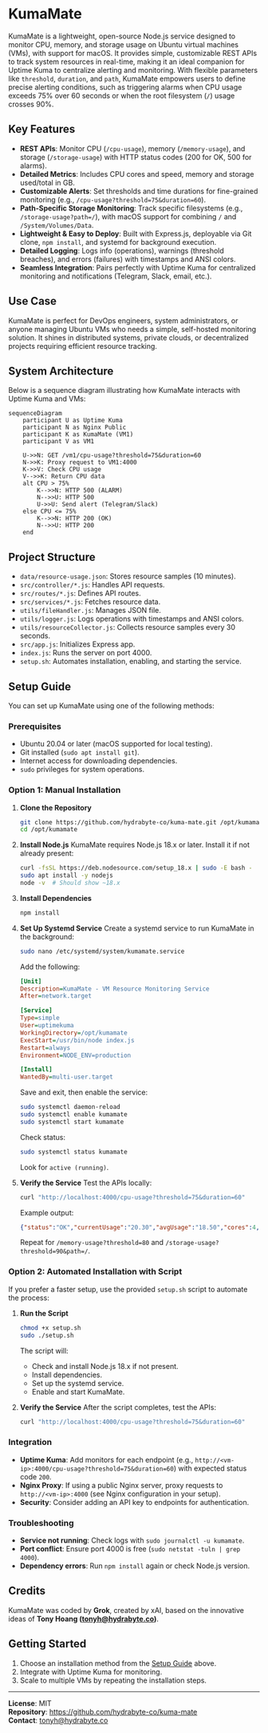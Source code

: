 # KumaMate

KumaMate is a lightweight, open-source Node.js service designed to monitor CPU, memory, and storage usage on Ubuntu virtual machines (VMs), with support for macOS. It provides simple, customizable REST APIs to track system resources in real-time, making it an ideal companion for Uptime Kuma to centralize alerting and monitoring. With flexible parameters like `threshold`, `duration`, and `path`, KumaMate empowers users to define precise alerting conditions, such as triggering alarms when CPU usage exceeds 75% over 60 seconds or when the root filesystem (`/`) usage crosses 90%.

## Key Features
- **REST APIs**: Monitor CPU (`/cpu-usage`), memory (`/memory-usage`), and storage (`/storage-usage`) with HTTP status codes (200 for OK, 500 for alarms).
- **Detailed Metrics**: Includes CPU cores and speed, memory and storage used/total in GB.
- **Customizable Alerts**: Set thresholds and time durations for fine-grained monitoring (e.g., `/cpu-usage?threshold=75&duration=60`).
- **Path-Specific Storage Monitoring**: Track specific filesystems (e.g., `/storage-usage?path=/`), with macOS support for combining `/` and `/System/Volumes/Data`.
- **Lightweight & Easy to Deploy**: Built with Express.js, deployable via Git clone, `npm install`, and systemd for background execution.
- **Detailed Logging**: Logs info (operations), warnings (threshold breaches), and errors (failures) with timestamps and ANSI colors.
- **Seamless Integration**: Pairs perfectly with Uptime Kuma for centralized monitoring and notifications (Telegram, Slack, email, etc.).

## Use Case
KumaMate is perfect for DevOps engineers, system administrators, or anyone managing Ubuntu VMs who needs a simple, self-hosted monitoring solution. It shines in distributed systems, private clouds, or decentralized projects requiring efficient resource tracking.

## System Architecture
Below is a sequence diagram illustrating how KumaMate interacts with Uptime Kuma and VMs:

```mermaid
sequenceDiagram
    participant U as Uptime Kuma
    participant N as Nginx Public
    participant K as KumaMate (VM1)
    participant V as VM1

    U->>N: GET /vm1/cpu-usage?threshold=75&duration=60
    N->>K: Proxy request to VM1:4000
    K->>V: Check CPU usage
    V-->>K: Return CPU data
    alt CPU > 75%
        K-->>N: HTTP 500 (ALARM)
        N-->>U: HTTP 500
        U->>U: Send alert (Telegram/Slack)
    else CPU <= 75%
        K-->>N: HTTP 200 (OK)
        N-->>U: HTTP 200
    end
```

## Project Structure
- `data/resource-usage.json`: Stores resource samples (10 minutes).
- `src/controller/*.js`: Handles API requests.
- `src/routes/*.js`: Defines API routes.
- `src/services/*.js`: Fetches resource data.
- `utils/fileHandler.js`: Manages JSON file.
- `utils/logger.js`: Logs operations with timestamps and ANSI colors.
- `utils/resourceCollector.js`: Collects resource samples every 30 seconds.
- `src/app.js`: Initializes Express app.
- `index.js`: Runs the server on port 4000.
- `setup.sh`: Automates installation, enabling, and starting the service.

## Setup Guide
You can set up KumaMate using one of the following methods:

### Prerequisites
- Ubuntu 20.04 or later (macOS supported for local testing).
- Git installed (`sudo apt install git`).
- Internet access for downloading dependencies.
- `sudo` privileges for system operations.

### Option 1: Manual Installation
1. **Clone the Repository**
   ```bash
   git clone https://github.com/hydrabyte-co/kuma-mate.git /opt/kumamate
   cd /opt/kumamate
   ```

2. **Install Node.js**
   KumaMate requires Node.js 18.x or later. Install it if not already present:
   ```bash
   curl -fsSL https://deb.nodesource.com/setup_18.x | sudo -E bash -
   sudo apt install -y nodejs
   node -v  # Should show ~18.x
   ```

3. **Install Dependencies**
   ```bash
   npm install
   ```

4. **Set Up Systemd Service**
   Create a systemd service to run KumaMate in the background:
   ```bash
   sudo nano /etc/systemd/system/kumamate.service
   ```
   Add the following:
   ```ini
   [Unit]
   Description=KumaMate - VM Resource Monitoring Service
   After=network.target

   [Service]
   Type=simple
   User=uptimekuma
   WorkingDirectory=/opt/kumamate
   ExecStart=/usr/bin/node index.js
   Restart=always
   Environment=NODE_ENV=production

   [Install]
   WantedBy=multi-user.target
   ```
   Save and exit, then enable the service:
   ```bash
   sudo systemctl daemon-reload
   sudo systemctl enable kumamate
   sudo systemctl start kumamate
   ```
   Check status:
   ```bash
   sudo systemctl status kumamate
   ```
   Look for `active (running)`.

5. **Verify the Service**
   Test the APIs locally:
   ```bash
   curl "http://localhost:4000/cpu-usage?threshold=75&duration=60"
   ```
   Example output:
   ```json
   {"status":"OK","currentUsage":"20.30","avgUsage":"18.50","cores":4,"speedGHz":2.4}
   ```
   Repeat for `/memory-usage?threshold=80` and `/storage-usage?threshold=90&path=/`.

### Option 2: Automated Installation with Script
If you prefer a faster setup, use the provided `setup.sh` script to automate the process:
1. **Run the Script**
   ```bash
   chmod +x setup.sh
   sudo ./setup.sh
   ```
   The script will:
   - Check and install Node.js 18.x if not present.
   - Install dependencies.
   - Set up the systemd service.
   - Enable and start KumaMate.

2. **Verify the Service**
   After the script completes, test the APIs:
   ```bash
   curl "http://localhost:4000/cpu-usage?threshold=75&duration=60"
   ```

### Integration
- **Uptime Kuma**: Add monitors for each endpoint (e.g., `http://<vm-ip>:4000/cpu-usage?threshold=75&duration=60`) with expected status code `200`.
- **Nginx Proxy**: If using a public Nginx server, proxy requests to `http://<vm-ip>:4000` (see Nginx configuration in your setup).
- **Security**: Consider adding an API key to endpoints for authentication.

### Troubleshooting
- **Service not running**: Check logs with `sudo journalctl -u kumamate`.
- **Port conflict**: Ensure port 4000 is free (`sudo netstat -tuln | grep 4000`).
- **Dependency errors**: Run `npm install` again or check Node.js version.

## Credits
KumaMate was coded by **Grok**, created by xAI, based on the innovative ideas of **Tony Hoang (tonyh@hydrabyte.co)**.

## Getting Started
1. Choose an installation method from the [Setup Guide](#setup-guide) above.
2. Integrate with Uptime Kuma for monitoring.
3. Scale to multiple VMs by repeating the installation steps.

---

**License**: MIT  
**Repository**: https://github.com/hydrabyte-co/kuma-mate  
**Contact**: tonyh@hydrabyte.co
